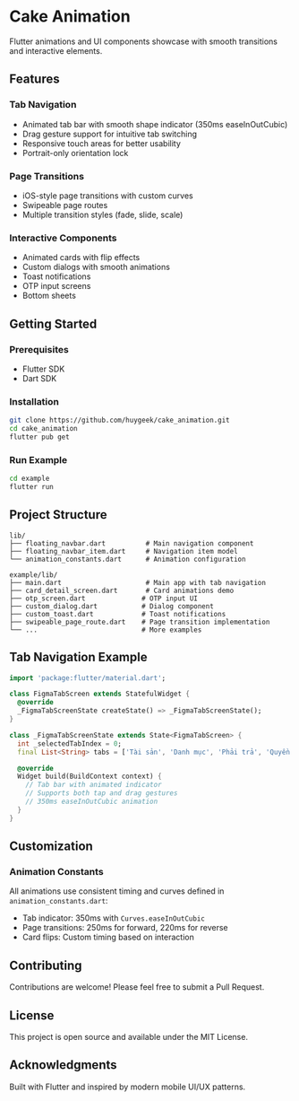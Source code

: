 # Cake Animation

Flutter animations and UI components showcase with smooth transitions and interactive elements.

## Features

### Tab Navigation
- Animated tab bar with smooth shape indicator (350ms easeInOutCubic)
- Drag gesture support for intuitive tab switching
- Responsive touch areas for better usability
- Portrait-only orientation lock

### Page Transitions
- iOS-style page transitions with custom curves
- Swipeable page routes
- Multiple transition styles (fade, slide, scale)

### Interactive Components
- Animated cards with flip effects
- Custom dialogs with smooth animations
- Toast notifications
- OTP input screens
- Bottom sheets

## Getting Started

### Prerequisites
- Flutter SDK
- Dart SDK

### Installation

```bash
git clone https://github.com/huygeek/cake_animation.git
cd cake_animation
flutter pub get
```

### Run Example

```bash
cd example
flutter run
```

## Project Structure

```
lib/
├── floating_navbar.dart          # Main navigation component
├── floating_navbar_item.dart     # Navigation item model
└── animation_constants.dart      # Animation configuration

example/lib/
├── main.dart                     # Main app with tab navigation
├── card_detail_screen.dart       # Card animations demo
├── otp_screen.dart              # OTP input UI
├── custom_dialog.dart           # Dialog component
├── custom_toast.dart            # Toast notifications
├── swipeable_page_route.dart    # Page transition implementation
└── ...                          # More examples
```

## Tab Navigation Example

```dart
import 'package:flutter/material.dart';

class FigmaTabScreen extends StatefulWidget {
  @override
  _FigmaTabScreenState createState() => _FigmaTabScreenState();
}

class _FigmaTabScreenState extends State<FigmaTabScreen> {
  int _selectedTabIndex = 0;
  final List<String> tabs = ['Tài sản', 'Danh mục', 'Phải trả', 'Quyền', 'Tab'];

  @override
  Widget build(BuildContext context) {
    // Tab bar with animated indicator
    // Supports both tap and drag gestures
    // 350ms easeInOutCubic animation
  }
}
```

## Customization

### Animation Constants

All animations use consistent timing and curves defined in `animation_constants.dart`:
- Tab indicator: 350ms with `Curves.easeInOutCubic`
- Page transitions: 250ms for forward, 220ms for reverse
- Card flips: Custom timing based on interaction

## Contributing

Contributions are welcome! Please feel free to submit a Pull Request.

## License

This project is open source and available under the MIT License.

## Acknowledgments

Built with Flutter and inspired by modern mobile UI/UX patterns.
